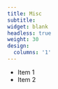 ```yaml
---
title: Misc
subtitle:
widget: blank
headless: true
weight: 30
design:
  columns: '1'
---
```


- Item 1
- Item 2

